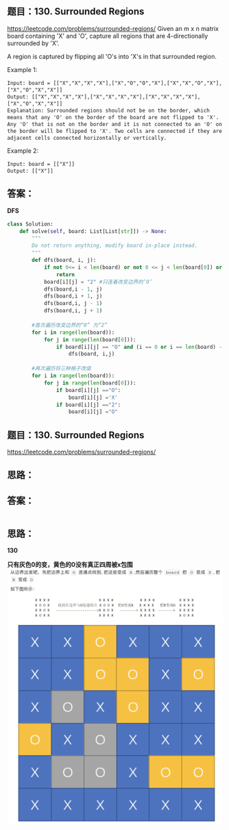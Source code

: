 ## 题目：130. Surrounded Regions

https://leetcode.com/problems/surrounded-regions/
Given an m x n matrix board containing 'X' and 'O', capture all regions that are 4-directionally surrounded by 'X'.

A region is captured by flipping all 'O's into 'X's in that surrounded region.

Example 1:
```
Input: board = [["X","X","X","X"],["X","O","O","X"],["X","X","O","X"],["X","O","X","X"]]
Output: [["X","X","X","X"],["X","X","X","X"],["X","X","X","X"],["X","O","X","X"]]
Explanation: Surrounded regions should not be on the border, which means that any 'O' on the border of the board are not flipped to 'X'. Any 'O' that is not on the border and it is not connected to an 'O' on the border will be flipped to 'X'. Two cells are connected if they are adjacent cells connected horizontally or vertically.
```
Example 2:
```
Input: board = [["X"]]
Output: [["X"]]
```
## 答案：
**DFS**
```python
class Solution:
    def solve(self, board: List[List[str]]) -> None:
        """
        Do not return anything, modify board in-place instead.
        """
        def dfs(board, i, j):
            if not 0<= i < len(board) or not 0 <= j < len(board[0]) or board[i][j] != "O": #只连着改变边界的‘O’
                return 
            board[i][j] = "2" #只连着改变边界的‘O’
            dfs(board,i - 1, j) 
            dfs(board,i + 1, j)
            dfs(board,i, j - 1)
            dfs(board,i, j + 1)

        #首次遍历改变边界的“0” 为“2”    
        for i in range(len(board)):
            for j in range(len(board[0])):
                if board[i][j] == "O" and (i == 0 or i == len(board) - 1 or j == 0 or j == len(board[0]) - 1): #只连着改变边界的‘O’
                    dfs(board, i,j) 

        #再次遍历将三种格子改值
        for i in range(len(board)):
            for j in range(len(board[0])):
                if board[i][j] =="O":            
                    board[i][j] ='X' 
                if board[i][j] =="2":
                    board[i][j] ="O"
```

## 题目：130. Surrounded Regions

https://leetcode.com/problems/surrounded-regions/

## 思路：

## 答案：
```python


```

## 思路：
**130**

**只有灰色0的变，黄色的0没有真正四周被x包围**
![a](https://github.com/SSRRBB/Leetcode/blob/main/Images/414.png)
![a](https://github.com/SSRRBB/Leetcode/blob/main/Images/415.png)
            
